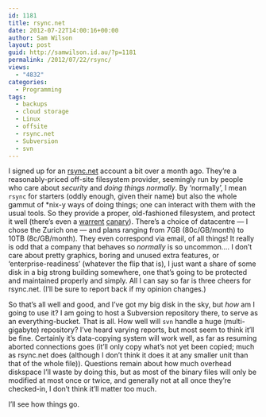 ```yaml
---
id: 1181
title: rsync.net
date: 2012-07-22T14:00:16+00:00
author: Sam Wilson
layout: post
guid: http://samwilson.id.au/?p=1181
permalink: /2012/07/22/rsync/
views:
  - "4832"
categories:
  - Programming
tags:
  - backups
  - cloud storage
  - Linux
  - offsite
  - rsync.net
  - Subversion
  - svn
---
```

I signed up for an [rsync.net](http://rsync.net) account a bit over a month ago. They’re a reasonably-priced off-site filesystem provider, seemingly run by people who care about _security_ and _doing things normally_. By ‘normally’, I mean `rsync` for starters (oddly enough, given their name) but also the whole gammut of *nix-y ways of doing things; one can interact with them with the usual tools. So they provide a proper, old-fashioned filesystem, and protect it well (there’s even a [warrent](http://en.wikipedia.org/wiki/Warrant_canary "Wikipedia article about 'warrant canaries'") [canary](http://www.rsync.net/resources/notices/canary.txt "rsync.net's warranet canary, including up-to-date news headlines")). There’s a choice of datacentre — I chose the Zurich one — and plans ranging from 7GB (80c/GB/month) to 10TB (8c/GB/month). They even correspond via email, of all things! It really is odd that a company that behaves so _normally_ is so uncommon…. I don’t care about pretty graphics, boring and unused extra features, or ‘enterprise-readiness’ (whatever the flip that is), I just want a share of some disk in a big strong building somewhere, one that’s going to be protected and maintained properly and simply. All I can say so far is three cheers for rsync.net. (I’ll be sure to report back if my opinion changes.)

So that’s all well and good, and I’ve got my big disk in the sky, but _how_ am I going to use it? I am going to host a Subversion repository there, to serve as an everything-bucket. That is all. How well will `svn` handle a huge (multi-gigabyte) repository? I’ve heard varying reports, but most seem to think it’ll be fine. Certainly it’s data-copying system will work well, as far as resuming aborted connections goes (it’ll only copy what’s not yet been copied; much as rsync.net does (although I don’t think it does it at any smaller unit than that of the whole file)). Questions remain about how much overhead diskspace I’ll waste by doing this, but as most of the binary files will only be modified at most once or twice, and generally not at all once they’re checked-in, I don’t think it’ll matter too much.

I’ll see how things go.